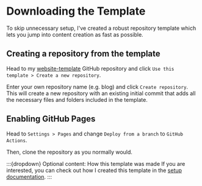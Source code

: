 # Downloading the Template

To skip unnecessary setup, I've created a robust repository template which lets you jump into content creation as fast as possible.

## Creating a repository from the template

Head to my [website-template](https://github.com/HammyPig/website-template) GitHub repository and click `Use this template > Create a new repository`.

Enter your own repository name (e.g. blog) and click `Create repository`. This will create a new repository with an existing initial commit that adds all the necessary files and folders included in the template.

## Enabling GitHub Pages

Head to `Settings > Pages` and change `Deploy from a branch` to `GitHub Actions`.

Then, clone the repository as you normally would.

:::{dropdown} Optional content: How this template was made
If you are interested, you can check out how I created this template in the [setup documentation](/website-template-log/overview).
:::
